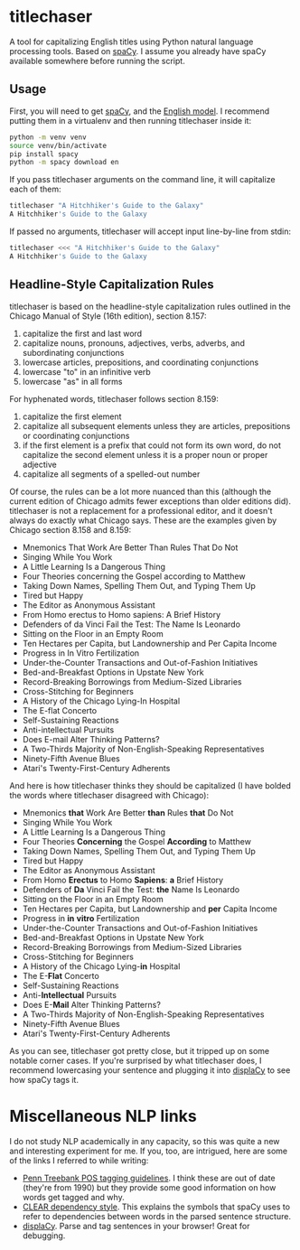 # titlechaser

A tool for capitalizing English titles using Python natural language processing tools. Based on [spaCy](https://spacy.io). I assume you already have spaCy available somewhere before running the script.

## Usage

First, you will need to get [spaCy](https://spacy.io/docs/usage/), and the [English model](https://spacy.io/docs/usage/models). I recommend putting them in a virtualenv and then running titlechaser inside it:

```bash
python -m venv venv
source venv/bin/activate
pip install spacy
python -m spacy download en
```

If you pass titlechaser arguments on the command line, it will capitalize each of them:

```bash
titlechaser "A Hitchhiker's Guide to the Galaxy"
A Hitchhiker's Guide to the Galaxy
```

If passed no arguments, titlechaser will accept input line-by-line from stdin:

```bash
titlechaser <<< "A Hitchhiker's Guide to the Galaxy"
A Hitchhiker's Guide to the Galaxy
```

## Headline-Style Capitalization Rules

titlechaser is based on the headline-style capitalization rules outlined in the Chicago Manual of Style (16th edition), section 8.157:

1. capitalize the first and last word
2. capitalize nouns, pronouns, adjectives, verbs, adverbs, and subordinating conjunctions
3. lowercase articles, prepositions, and coordinating conjunctions
4. lowercase "to" in an infinitive verb
5. lowercase "as" in all forms

For hyphenated words, titlechaser follows section 8.159:

1. capitalize the first element
2. capitalize all subsequent elements unless they are articles, prepositions or coordinating conjunctions
3. if the first element is a prefix that could not form its own word, do not capitalize the second element unless it is a proper noun or proper adjective
4. capitalize all segments of a spelled-out number

Of course, the rules can be a lot more nuanced than this (although the current edition of Chicago admits fewer exceptions than older editions did). titlechaser is not a replacement for a professional editor, and it doesn't always do exactly what Chicago says. These are the examples given by Chicago section 8.158 and 8.159:

- Mnemonics That Work Are Better Than Rules That Do Not
- Singing While You Work
- A Little Learning Is a Dangerous Thing
- Four Theories concerning the Gospel according to Matthew
- Taking Down Names, Spelling Them Out, and Typing Them Up
- Tired but Happy
- The Editor as Anonymous Assistant
- From Homo erectus to Homo sapiens: A Brief History
- Defenders of da Vinci Fail the Test: The Name Is Leonardo
- Sitting on the Floor in an Empty Room
- Ten Hectares per Capita, but Landownership and Per Capita Income
- Progress in In Vitro Fertilization
- Under-the-Counter Transactions and Out-of-Fashion Initiatives
- Bed-and-Breakfast Options in Upstate New York
- Record-Breaking Borrowings from Medium-Sized Libraries
- Cross-Stitching for Beginners
- A History of the Chicago Lying-In Hospital
- The E-flat Concerto
- Self-Sustaining Reactions
- Anti-intellectual Pursuits
- Does E-mail Alter Thinking Patterns?
- A Two-Thirds Majority of Non-English-Speaking Representatives
- Ninety-Fifth Avenue Blues
- Atari's Twenty-First-Century Adherents

And here is how titlechaser thinks they should be capitalized (I have bolded the words where titlechaser disagreed with Chicago):

- Mnemonics **that** Work Are Better **than** Rules **that** Do Not
- Singing While You Work
- A Little Learning Is a Dangerous Thing
- Four Theories **Concerning** the Gospel **According** to Matthew
- Taking Down Names, Spelling Them Out, and Typing Them Up
- Tired but Happy
- The Editor as Anonymous Assistant
- From Homo **Erectus** to Homo **Sapiens**: **a** Brief History
- Defenders of **Da** Vinci Fail the Test: **the** Name Is Leonardo
- Sitting on the Floor in an Empty Room
- Ten Hectares per Capita, but Landownership and **per** Capita Income
- Progress in **in** **vitro** Fertilization
- Under-the-Counter Transactions and Out-of-Fashion Initiatives
- Bed-and-Breakfast Options in Upstate New York
- Record-Breaking Borrowings from Medium-Sized Libraries
- Cross-Stitching for Beginners
- A History of the Chicago Lying-**in** Hospital
- The E-**Flat** Concerto
- Self-Sustaining Reactions
- Anti-**Intellectual** Pursuits
- Does E-**Mail** Alter Thinking Patterns?
- A Two-Thirds Majority of Non-English-Speaking Representatives
- Ninety-Fifth Avenue Blues
- Atari's Twenty-First-Century Adherents

As you can see, titlechaser got pretty close, but it tripped up on some notable corner cases. If you're surprised by what titlechaser does, I recommend lowercasing your sentence and plugging it into [displaCy](https://demos.explosion.ai/displacy/) to see how spaCy tags it.

# Miscellaneous NLP links

I do not study NLP academically in any capacity, so this was quite a new and interesting experiment for me. If you, too, are intrigued, here are some of the links I referred to while writing:

- [Penn Treebank POS tagging guidelines](http://repository.upenn.edu/cgi/viewcontent.cgi?article=1603&context=cis_reports). I think these are out of date (they're from 1990) but they provide some good information on how words get tagged and why.
- [CLEAR dependency style](http://www.mathcs.emory.edu/~choi/doc/clear-dependency-2012.pdf). This explains the symbols that spaCy uses to refer to dependencies between words in the parsed sentence structure.
- [displaCy](https://demos.explosion.ai/displacy/). Parse and tag sentences in your browser! Great for debugging.
